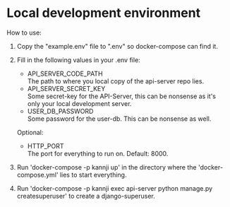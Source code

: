 # Local development environment

How to use:

1. Copy the "example.env" file to ".env" so docker-compose can find it.
2. Fill in the following values in your .env file:

   - API_SERVER_CODE_PATH \
     The path to where you local copy of the api-server repo lies.
   - API_SERVER_SECRET_KEY \
     Some secret-key for the API-Server, this can be nonsense as it's only your local development server.
   - USER_DB_PASSWORD \
     Some password for the user-db. This can be nonsense as well. 

   Optional:

   - HTTP_PORT \
     The port for everything to run on. Default: 8000.
     
3. Run 'docker-compose -p kannji up' in the directory where the 'docker-compose.yml' lies to start everything.

4. Run 'docker-compose -p kannji exec api-server python manage.py createsuperuser' to create a django-superuser.


